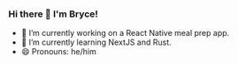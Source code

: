### Hi there 👋 I'm Bryce!


- 🔭 I’m currently working on a React Native meal prep app.
- 🌱 I’m currently learning NextJS and Rust.
- 😄 Pronouns: he/him

<!--
**bryce-n-dev/bryce-n-dev** is a ✨ _special_ ✨ repository because its `README.md` (this file) appears on your GitHub profile.

Here are some ideas to get you started:

- 🔭 I’m currently working on ...
- 🌱 I’m currently learning ...
- 👯 I’m looking to collaborate on ...
- 🤔 I’m looking for help with ...
- 💬 Ask me about ...
- 📫 How to reach me: ...
- 😄 Pronouns: ...
- ⚡ Fun fact: ...
-->

